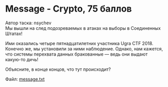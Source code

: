 # Message - Crypto, 75 баллов
Автор таска: nsychev<br>
Мы вышли на след подозреваемых в атаках на выборы в Соединенных Штатах!

Ими оказались четыре пятнадцатилетних участника Ugra CTF 2018. Конечно же, мы установили за ними наблюдение. Однако, нам кажется, что системы перехвата данных бракованные — ведь они выдают какую-то дичь!

Объясните, в конце концов, что тут происходит?

Файл: [message.txt](https://go.ctf.upml.tech/files/message/message.txt)
